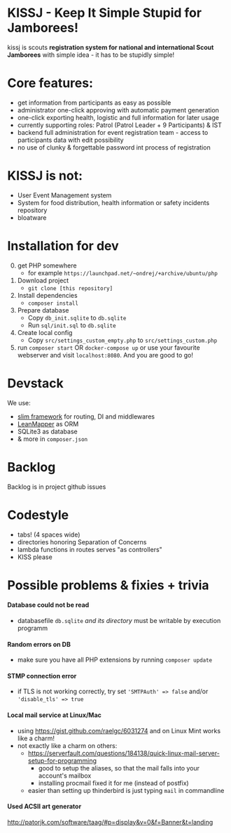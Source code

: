 # KISSJ - Keep It Simple Stupid for Jamborees!

kissj is scouts **registration system for national and international Scout Jamborees** with simple idea - it has to be stupidly simple!

# Core features: 

- get information from participants as easy as possible
- administrator one-click approving with automatic payment generation
- one-click exporting health, logistic and full information for later usage
- currently supporting roles: Patrol (Patrol Leader + 9 Participants) & IST
- backend full administration for event registration team - access to participants data with edit possibility
- no use of clunky & forgettable  password int process of registration

# KISSJ is not: 

- User Event Management system
- System for food distribution, health information or safety incidents repository
- bloatware

# Installation for dev

0. get PHP somewhere 
	- for example `https://launchpad.net/~ondrej/+archive/ubuntu/php`
1. Download project
	- `git clone [this repository]`
2. Install dependencies
	- `composer install`
3. Prepare database
	- Copy `db_init.sqlite` to `db.sqlite` 
	- Run `sql/init.sql` to `db.sqlite`
4. Create local config
	- Copy `src/settings_custom_empty.php` to `src/settings_custom.php` 
5. run `composer start` OR `docker-compose up` or use your favourite webserver and visit `localhost:8080`. And you are good to go!

# Devstack

We use:
- [slim framework](https://www.slimframework.com/) for routing, DI and middlewares
- [LeanMapper](http://leanmapper.com) as ORM
- SQLite3 as database
- & more in `composer.json`

# Backlog

Backlog is in project github issues

# Codestyle

- tabs! (4 spaces wide)
- directories honoring Separation of Concerns
- lambda functions in routes serves "as controllers"
- KISS please

# Possible problems & fixies + trivia

#### Database could not be read

- databasefile `db.sqlite` *and its directory* must be writable by execution programm

#### Random errors on DB

- make sure you have all PHP extensions by running `composer update`

#### STMP connection error

 - if TLS is not working correctly, try set `'SMTPAuth' => false` and/or `'disable_tls' => true`

#### Local mail service at Linux/Mac

- using https://gist.github.com/raelgc/6031274 and on Linux Mint works like a charm!
- not exactly like a charm on others:
    - https://serverfault.com/questions/184138/quick-linux-mail-server-setup-for-programming
        - good to setup the aliases, so that the mail falls into your account's mailbox
        - installing procmail fixed it for me (instead of postfix)
    - easier than setting up thinderbird is just typing `mail` in commandline
 
#### Used ACSII art generator

http://patorjk.com/software/taag/#p=display&v=0&f=Banner&t=landing
